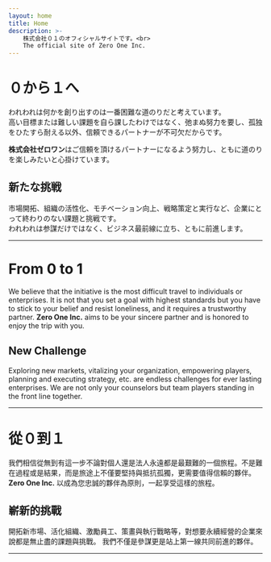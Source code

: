 ```yaml
---
layout: home
title: Home
description: >-
    株式会社０１のオフィシャルサイトです。<br>
    The official site of Zero One Inc.
---
```

# ０から１へ
われわれは何かを創り出すのは一番困難な道のりだと考えています。<br>高い目標または難しい課題を自ら課したわけではなく、弛まぬ努力を要し、孤独をひたすら耐える以外、信頼できるパートナーが不可欠だからです。

**株式会社ゼロワン**はご信頼を頂けるパートナーになるよう努力し、ともに道のりを楽しみたいと心掛けています。

## 新たな挑戦
市場開拓、組織の活性化、モチベーション向上、戦略策定と実行など、企業にとって終わりのない課題と挑戦です。<br>われわれは参謀だけではなく、ビジネス最前線に立ち、ともに前進します。

---

# From 0 to 1
We believe that the initiative is the most difficult travel to individuals or enterprises. It is not that you set a goal with highest standards but you have to stick to your belief and resist loneliness, and it requires a trustworthy partner.
**Zero One Inc.** aims to be your sincere partner and is honored to enjoy the trip with you.

## New Challenge
Exploring new markets, vitalizing your organization, empowering players, planning and executing strategy, etc. are endless challenges for ever lasting enterprises. We are not only your counselors but team players standing in the front line together.

---

# 從０到１
我們相信從無到有這一步不論對個人還是法人永遠都是最艱難的一個旅程。不是難在過程或是結果，而是旅途上不僅要堅持與抵抗孤獨，更需要值得信賴的夥伴。
**Zero One Inc.** 以成為您忠誠的夥伴為原則，一起享受這樣的旅程。

## 嶄新的挑戰
開拓新市場、活化組織、激勵員工、策畫與執行戰略等，對想要永續經營的企業來說都是無止盡的課題與挑戰。
我們不僅是參謀更是站上第一線共同前進的夥伴。

---
